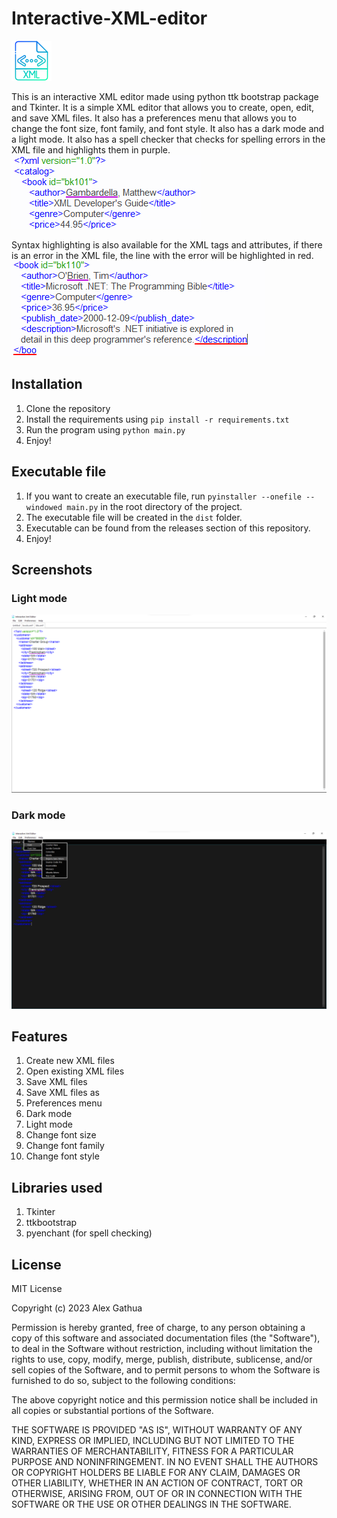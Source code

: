 # Interactive-XML-editor 
![icon](images/xml.png)

This is an interactive XML editor made using python ttk bootstrap package and Tkinter. It is a simple XML editor that allows you to create, open, edit, and save XML files. It also has a preferences menu that allows you to change the font size, font family, and font style.
It also has a dark mode and a light mode. It also has a spell checker that checks for spelling errors in the XML file and highlights them in purple.
![Screenshot 1](images/spelling-error.png)

Syntax highlighting is also available for the XML tags and attributes, if there is an error in the XML file, the line with the error will be highlighted in red. 
![Screenshot 2](images/syntax-error.png)


## Installation
1. Clone the repository
2. Install the requirements using `pip install -r requirements.txt`
3. Run the program using `python main.py`
4. Enjoy!
## Executable file
1. If you want to create an executable file, run `pyinstaller --onefile --windowed main.py` in the root directory of the project.
2. The executable file will be created in the `dist` folder.
3. Executable can be found from the releases section of this repository.
3. Enjoy!

## Screenshots
### Light mode
![Screenshot 1](images/light-mode.png)
### Dark mode
![Screenshot 2](images/preferences-menu.png)

## Features
1. Create new XML files
2. Open existing XML files
3. Save XML files
4. Save XML files as
5. Preferences menu
6. Dark mode
7. Light mode
8. Change font size
9. Change font family
10. Change font style

## Libraries used
1. Tkinter
2. ttkbootstrap
3. pyenchant (for spell checking)

## License
MIT License

Copyright (c) 2023 Alex Gathua

Permission is hereby granted, free of charge, to any person obtaining a copy
of this software and associated documentation files (the "Software"), to deal
in the Software without restriction, including without limitation the rights
to use, copy, modify, merge, publish, distribute, sublicense, and/or sell
copies of the Software, and to permit persons to whom the Software is
furnished to do so, subject to the following conditions:

The above copyright notice and this permission notice shall be included in all
copies or substantial portions of the Software.

THE SOFTWARE IS PROVIDED "AS IS", WITHOUT WARRANTY OF ANY KIND, EXPRESS OR
IMPLIED, INCLUDING BUT NOT LIMITED TO THE WARRANTIES OF MERCHANTABILITY,
FITNESS FOR A PARTICULAR PURPOSE AND NONINFRINGEMENT. IN NO EVENT SHALL THE
AUTHORS OR COPYRIGHT HOLDERS BE LIABLE FOR ANY CLAIM, DAMAGES OR OTHER
LIABILITY, WHETHER IN AN ACTION OF CONTRACT, TORT OR OTHERWISE, ARISING FROM,
OUT OF OR IN CONNECTION WITH THE SOFTWARE OR THE USE OR OTHER DEALINGS IN THE
SOFTWARE.


